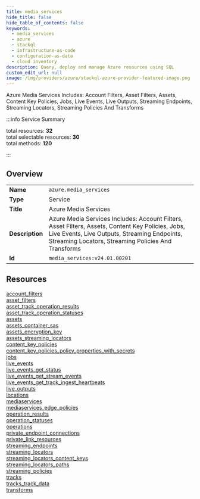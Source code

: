```yaml
---
title: media_services
hide_title: false
hide_table_of_contents: false
keywords:
  - media_services
  - azure
  - stackql
  - infrastructure-as-code
  - configuration-as-data
  - cloud inventory
description: Query, deploy and manage Azure resources using SQL
custom_edit_url: null
image: /img/providers/azure/stackql-azure-provider-featured-image.png
---
```

Azure Media Services Includes: Account Filters, Asset Filters, Assets, Content Key Policies, Jobs, Live Events, Live Outputs, Streaming Endpoints, Streaming Locators, Streaming Policies And Transforms  
    
:::info Service Summary

<div class="row">
<div class="providerDocColumn">
<span>total resources:&nbsp;<b>32</b></span><br />
<span>total selectable resources:&nbsp;<b>30</b></span><br />
<span>total methods:&nbsp;<b>120</b></span><br />
</div>
</div>

:::

## Overview
<table><tbody>
<tr><td><b>Name</b></td><td><code>azure.media_services</code></td></tr>
<tr><td><b>Type</b></td><td>Service</td></tr>
<tr><td><b>Title</b></td><td>Azure Media Services</td></tr>
<tr><td><b>Description</b></td><td>Azure Media Services Includes: Account Filters, Asset Filters, Assets, Content Key Policies, Jobs, Live Events, Live Outputs, Streaming Endpoints, Streaming Locators, Streaming Policies And Transforms</td></tr>
<tr><td><b>Id</b></td><td><code>media_services:v24.01.00201</code></td></tr>
</tbody></table>

## Resources
<div class="row">
<div class="providerDocColumn">
<a href="/providers/azure/media_services/account_filters/">account_filters</a><br />
<a href="/providers/azure/media_services/asset_filters/">asset_filters</a><br />
<a href="/providers/azure/media_services/asset_track_operation_results/">asset_track_operation_results</a><br />
<a href="/providers/azure/media_services/asset_track_operation_statuses/">asset_track_operation_statuses</a><br />
<a href="/providers/azure/media_services/assets/">assets</a><br />
<a href="/providers/azure/media_services/assets_container_sas/">assets_container_sas</a><br />
<a href="/providers/azure/media_services/assets_encryption_key/">assets_encryption_key</a><br />
<a href="/providers/azure/media_services/assets_streaming_locators/">assets_streaming_locators</a><br />
<a href="/providers/azure/media_services/content_key_policies/">content_key_policies</a><br />
<a href="/providers/azure/media_services/content_key_policies_policy_properties_with_secrets/">content_key_policies_policy_properties_with_secrets</a><br />
<a href="/providers/azure/media_services/jobs/">jobs</a><br />
<a href="/providers/azure/media_services/live_events/">live_events</a><br />
<a href="/providers/azure/media_services/live_events_get_status/">live_events_get_status</a><br />
<a href="/providers/azure/media_services/live_events_get_stream_events/">live_events_get_stream_events</a><br />
<a href="/providers/azure/media_services/live_events_get_track_ingest_heartbeats/">live_events_get_track_ingest_heartbeats</a><br />
<a href="/providers/azure/media_services/live_outputs/">live_outputs</a><br />
</div>
<div class="providerDocColumn">
<a href="/providers/azure/media_services/locations/">locations</a><br />
<a href="/providers/azure/media_services/mediaservices/">mediaservices</a><br />
<a href="/providers/azure/media_services/mediaservices_edge_policies/">mediaservices_edge_policies</a><br />
<a href="/providers/azure/media_services/operation_results/">operation_results</a><br />
<a href="/providers/azure/media_services/operation_statuses/">operation_statuses</a><br />
<a href="/providers/azure/media_services/operations/">operations</a><br />
<a href="/providers/azure/media_services/private_endpoint_connections/">private_endpoint_connections</a><br />
<a href="/providers/azure/media_services/private_link_resources/">private_link_resources</a><br />
<a href="/providers/azure/media_services/streaming_endpoints/">streaming_endpoints</a><br />
<a href="/providers/azure/media_services/streaming_locators/">streaming_locators</a><br />
<a href="/providers/azure/media_services/streaming_locators_content_keys/">streaming_locators_content_keys</a><br />
<a href="/providers/azure/media_services/streaming_locators_paths/">streaming_locators_paths</a><br />
<a href="/providers/azure/media_services/streaming_policies/">streaming_policies</a><br />
<a href="/providers/azure/media_services/tracks/">tracks</a><br />
<a href="/providers/azure/media_services/tracks_track_data/">tracks_track_data</a><br />
<a href="/providers/azure/media_services/transforms/">transforms</a><br />
</div>
</div>
